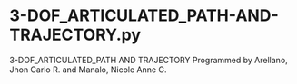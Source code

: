 # 3-DOF_ARTICULATED_PATH-AND-TRAJECTORY.py
3-DOF_ARTICULATED_PATH AND TRAJECTORY Programmed by Arellano, Jhon Carlo R. and Manalo, Nicole Anne G.
